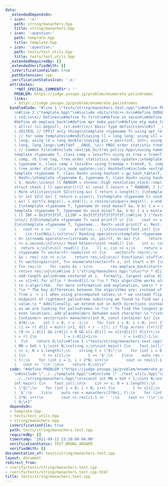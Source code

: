 ```yaml
---
data:
  _extendedDependsOn:
  - icon: ':x:'
    path: string/manachers.hpp
    title: string/manachers.hpp
  - icon: ':question:'
    path: template.hpp
    title: template.hpp
  - icon: ':question:'
    path: tests/test_utils.hpp
    title: tests/test_utils.hpp
  _extendedRequiredBy: []
  _extendedVerifiedWith: []
  _isVerificationFailed: true
  _pathExtension: cpp
  _verificationStatusIcon: ':x:'
  attributes:
    '*NOT_SPECIAL_COMMENTS*': ''
    PROBLEM: https://judge.yosupo.jp/problem/enumerate_palindromes
    links:
    - https://judge.yosupo.jp/problem/enumerate_palindromes
  bundledCode: "#line 1 \"tests/string/manachers.test.cpp\"\n#define PROBLEM \"https://judge.yosupo.jp/problem/enumerate_palindromes\"\
    \n#line 2 \"template.hpp\"\n#include <bits/stdc++.h>\n#define DEBUG 1\nusing namespace\
    \ std;\n\n// Defines\n#define fs first\n#define sn second\n#define pb push_back\n\
    #define eb emplace_back\n#define mpr make_pair\n#define mtp make_tuple\n#define\
    \ all(x) (x).begin(), (x).end()\n// Basic type definitions\n#if __cplusplus ==\
    \ 201703L // CPP17 only things\ntemplate <typename T> using opt_ref = optional<reference_wrapper<T>>;\
    \ // for some templates\n#endif\nusing ll = long long; using ull = unsigned long\
    \ long; using ld = long double;\nusing pii = pair<int, int>; using pll = pair<long\
    \ long, long long>;\n#ifdef __GNUG__\n// PBDS order statistic tree\n#include <ext/pb_ds/assoc_container.hpp>\
    \ // Common file\n#include <ext/pb_ds/tree_policy.hpp>\nusing namespace __gnu_pbds;\n\
    template <typename T, class comp = less<T>> using os_tree = tree<T, null_type,\
    \ comp, rb_tree_tag, tree_order_statistics_node_update>;\ntemplate <typename K,\
    \ typename V, class comp = less<K>> using treemap = tree<K, V, comp, rb_tree_tag,\
    \ tree_order_statistics_node_update>;\n// HashSet\n#include <ext/pb_ds/assoc_container.hpp>\n\
    template <typename T, class Hash> using hashset = gp_hash_table<T, null_type,\
    \ Hash>;\ntemplate <typename K, typename V, class Hash> using hashmap = gp_hash_table<K,\
    \ V, Hash>;\nconst ll RANDOM = chrono::high_resolution_clock::now().time_since_epoch().count();\n\
    struct chash { ll operator()(ll x) const { return x ^ RANDOM; } };\n#endif\n//\
    \ More utilities\nint SZ(string &v) { return v.length(); }\ntemplate <typename\
    \ C> int SZ(C &v) { return v.size(); }\ntemplate <typename C> void UNIQUE(vector<C>\
    \ &v) { sort(v.begin(), v.end()); v.resize(unique(v.begin(), v.end()) - v.begin());\
    \ }\ntemplate <typename T, typename U> void maxa(T &a, U b) { a = max(a, b); }\n\
    template <typename T, typename U> void mina(T &a, U b) { a = min(a, b); }\nconst\
    \ ll INF = 0x3f3f3f3f, LLINF = 0x3f3f3f3f3f3f3f3f;\n#line 3 \"tests/test_utils.hpp\"\
    \n\n// I/O\ntemplate <typename T> void print(T v) {\n    cout << v << '\\n';\n\
    }\n\ntemplate <typename T, typename... Rest> void print(T v, Rest... vs) {\n \
    \   cout << v << ' ';\n    print(vs...);\n}\n\nvoid fast_io() {\n    ios_base::sync_with_stdio(false);\n\
    \    cin.tie(NULL);\n}\n\n// Reading operators\ntemplate <typename T, typename\
    \ U> istream& operator>>(istream& in, pair<T, U> &o) {\n    return in >> o.first\
    \ >> o.second;\n}\n\n// Read helpers\nint readi() {\n    int x; cin >> x;\n  \
    \  return x;\n}\n\nll readl() {\n    ll x; cin >> x;\n    return x;\n}\n\ntemplate\
    \ <typename T> vector<T> readv(int n) {\n    vector<T> res(n);\n    for (auto\
    \ &x : res) cin >> x;\n    return res;\n}\n\n// Functional stuff\ntemplate <typename\
    \ T> vector<pair<int, T>> enumerate(vector<T> v, int start = 0) {\n    vector<pair<int,\
    \ T>> res;\n    for (auto &x : v)\n        res.emplace_back(start++, x);\n   \
    \ return res;\n}\n\n#line 3 \"string/manachers.hpp\"\n\n/*\n * d[i] = Longest\
    \ odd-length palindrome centered at i.  Formally, largest value d[i] s.t. s[i-k]\
    \ == s[i+k] for all\n * 0<=k<d[i].\n *\n * This algorithm works almost identically\
    \ to z-algorithm.  For more information and explanation, see\n * string/z_algorithm.hpp\n\
    \ *\n * The key differences between the algorithms are: instead of 'shifting'\
    \ from i -> i-l when using precomputed values,\n * we instead flip across the\
    \ midpoint of rightmost palindrome substring we found to find our precomputed\
    \ value.\n * Additionally, we extend out in both directions instead of only forwards\
    \ as we are looking for palindromes.\n *\n * To find the longest palindromes for\
    \ even locations, add placeholders between each character.\n */\ntemplate <typename\
    \ Container> vector<int> manachers(int N, const Container &s) {\n    vector<int>\
    \ d(N);\n    int l = 0, r = -1;\n    for (int i = 0; i < N; i++) {\n        if\
    \ (i <= r) d[i] = min(r-i+1, d[l + r - i]); // flip across (l+r)/2\n        while\
    \ (0 <= i-d[i] && i+d[i] < N && s[i-d[i]] == s[i+d[i]]) d[i]++;\n        if (i+d[i]-1\
    \ > r) {\n            l = i-d[i]+1;\n            r = i+d[i]-1;\n        }\n  \
    \  }\n    return d;\n}\n#line 5 \"tests/string/manachers.test.cpp\"\n\nconst int\
    \ MN = 5e5 + 1;\nint N;\nstring s;\n\nint main() {\n    fast_io();\n\n    cin\
    \ >> s; N = s.length();\n    string t = \"$\";\n    for (int i = 0; i < N; i++)\
    \ {\n        t += s[i];\n        t += '$';\n    }\n\n    auto res = manachers(2*N+1,\
    \ t);\n    for (int i = 1; i < 2*N; i++)\n        cout << res[i]-1 << ' ';\n \
    \   cout << '\\n';\n\n    return 0;\n}\n"
  code: "#define PROBLEM \"https://judge.yosupo.jp/problem/enumerate_palindromes\"\
    \n#include \"../../template.hpp\"\n#include \"../test_utils.hpp\"\n#include \"\
    ../../string/manachers.hpp\"\n\nconst int MN = 5e5 + 1;\nint N;\nstring s;\n\n\
    int main() {\n    fast_io();\n\n    cin >> s; N = s.length();\n    string t =\
    \ \"$\";\n    for (int i = 0; i < N; i++) {\n        t += s[i];\n        t +=\
    \ '$';\n    }\n\n    auto res = manachers(2*N+1, t);\n    for (int i = 1; i <\
    \ 2*N; i++)\n        cout << res[i]-1 << ' ';\n    cout << '\\n';\n\n    return\
    \ 0;\n}"
  dependsOn:
  - template.hpp
  - tests/test_utils.hpp
  - string/manachers.hpp
  isVerificationFile: true
  path: tests/string/manachers.test.cpp
  requiredBy: []
  timestamp: '2021-09-12 23:20:08-04:00'
  verificationStatus: TEST_WRONG_ANSWER
  verifiedWith: []
documentation_of: tests/string/manachers.test.cpp
layout: document
redirect_from:
- /verify/tests/string/manachers.test.cpp
- /verify/tests/string/manachers.test.cpp.html
title: tests/string/manachers.test.cpp
---
```

